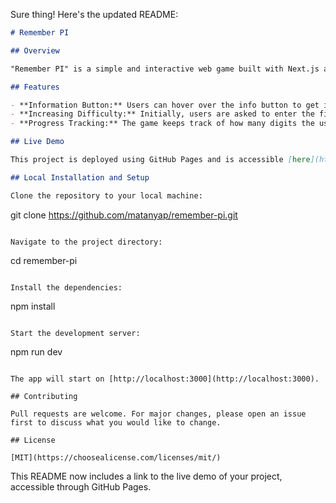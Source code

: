 Sure thing! Here's the updated README:

```markdown
# Remember PI

## Overview

"Remember PI" is a simple and interactive web game built with Next.js and Framer Motion that challenges users to remember and enter the digits of Pi.

## Features

- **Information Button:** Users can hover over the info button to get instructions on how to play the game.
- **Increasing Difficulty:** Initially, users are asked to enter the first 3 digits of PI. Then, 4 digits, followed by 5, and so on, increasing the challenge as the game progresses.
- **Progress Tracking:** The game keeps track of how many digits the user has entered correctly.

## Live Demo

This project is deployed using GitHub Pages and is accessible [here](https://matanyap.github.io/remember-pi/).

## Local Installation and Setup

Clone the repository to your local machine:
```

git clone https://github.com/matanyap/remember-pi.git

```

Navigate to the project directory:

```

cd remember-pi

```

Install the dependencies:

```

npm install

```

Start the development server:

```

npm run dev

```

The app will start on [http://localhost:3000](http://localhost:3000).

## Contributing

Pull requests are welcome. For major changes, please open an issue first to discuss what you would like to change.

## License

[MIT](https://choosealicense.com/licenses/mit/)
```

This README now includes a link to the live demo of your project, accessible through GitHub Pages.
